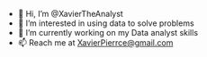 - 👋 Hi, I’m @XavierTheAnalyst
- 👀 I’m interested in using data to solve problems
- 🌱 I’m currently working on my Data analyst skills
- 📫 Reach me at XavierPierrce@gmail.com

<!---
XavierTheAnalyst/XavierTheAnalyst is a ✨ special ✨ repository because its `README.md` (this file) appears on your GitHub profile.
You can click the Preview link to take a look at your changes.
--->
